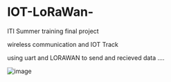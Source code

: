 # IOT-LoRaWan-

ITI Summer training final project 

wireless communication and IOT Track

using uart and LORAWAN to send and recieved data .... 


![image](https://user-images.githubusercontent.com/110823285/200071935-c9dcc8ba-7053-46e5-9984-d2ca0baa42be.png)
